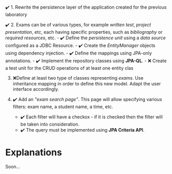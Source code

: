 ✔️ 1. Rewrite the persistence layer of the application created for the previous laboratory

✔️ 2. Exams can be of various types, for example _written test_, _project presentation_, etc, 
each having specific properties, such as _bibliography_ or _required resources_, etc. 
	- ✔️ Define the  _persistence unit_  using a  _data source_  configured as a JDBC Resource.
	- ✔️ Create the  _EntityManager_  objects using dependency injection.
	- ✔️ Define the mappings using JPA-only annotations.
	- ✔️ Implement the repository classes using  **JPA-QL**.
	- ❌ Create a test unit for the CRUD operations of at least one entity clas

3. ❌Define at least two type of classes representing _exams_. Use inheritance mapping in order to define this new model. Adapt the user interface accordingly.

4. ✔️ Add an _"exam search page"_. This page will allow specifying various filters: exam name, a student name, a time, etc.
	 -  ✔️ Each filter will have a checkox - if it is checked then the filter will be taken into consideration.
	 -  ✔️ The query must be implemented using  **JPA Criteria API**.


# **Explanations**

Soon...
